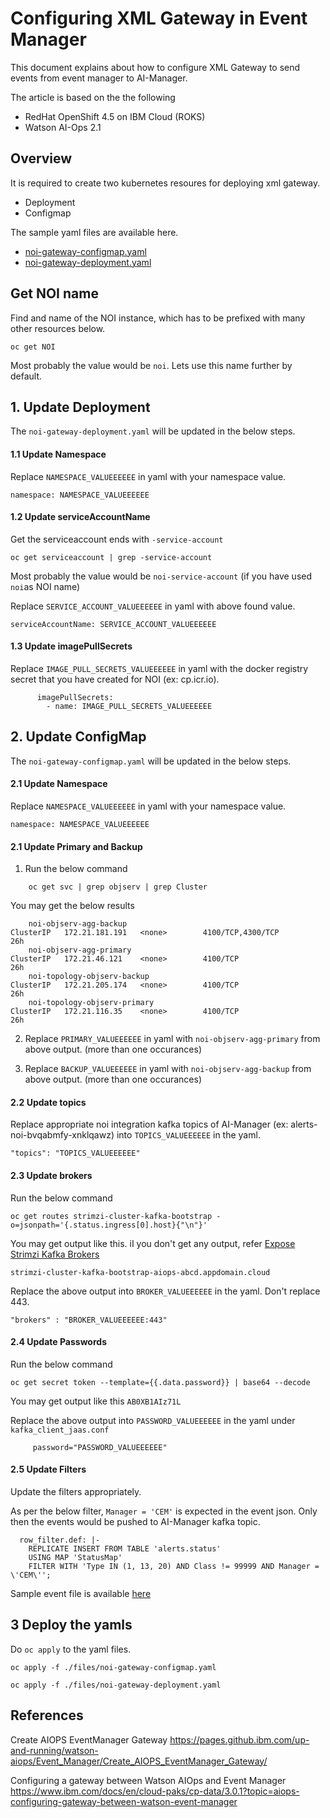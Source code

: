 # Configuring XML Gateway in Event Manager

This document explains about how to configure XML Gateway to send events from event manager to AI-Manager.

The article is based on the the following

- RedHat OpenShift 4.5 on IBM Cloud (ROKS)
- Watson AI-Ops 2.1


## Overview

It is required to create two kubernetes resoures for deploying xml gateway.

- Deployment
- Configmap

The sample yaml files are available here.

- [noi-gateway-configmap.yaml](./files/noi-gateway-configmap.yaml)
- [noi-gateway-deployment.yaml](./files/noi-gateway-deployment.yaml)


## Get NOI name

Find and name of the NOI instance, which has to be prefixed with many other resources below.

```
oc get NOI
```

Most probably the value would be `noi`. Lets use this name further by default.

 
## 1. Update Deployment

The `noi-gateway-deployment.yaml` will be updated in the below steps.

#### 1.1 Update Namespace

Replace `NAMESPACE_VALUEEEEEE` in yaml with your namespace value. 

```
namespace: NAMESPACE_VALUEEEEEE
```


#### 1.2 Update serviceAccountName

Get the serviceaccount ends with `-service-account`

```
oc get serviceaccount | grep -service-account
```

Most probably the value would be `noi-service-account` (if you have used `noi`as NOI name)

Replace `SERVICE_ACCOUNT_VALUEEEEEE` in yaml with above found value. 

```
serviceAccountName: SERVICE_ACCOUNT_VALUEEEEEE
```

#### 1.3 Update imagePullSecrets

Replace `IMAGE_PULL_SECRETS_VALUEEEEEE` in yaml with the docker registry secret that you have created for NOI (ex: cp.icr.io).


```
      imagePullSecrets:
        - name: IMAGE_PULL_SECRETS_VALUEEEEEE
```

## 2. Update ConfigMap

The `noi-gateway-configmap.yaml` will be updated in the below steps.

#### 2.1 Update Namespace

Replace `NAMESPACE_VALUEEEEEE` in yaml with your namespace value. 

```
namespace: NAMESPACE_VALUEEEEEE
```

#### 2.1 Update Primary and Backup


1. Run the below command 

```
    oc get svc | grep objserv | grep Cluster
```

You may get the below results

```
    noi-objserv-agg-backup                                           ClusterIP   172.21.181.191   <none>        4100/TCP,4300/TCP                                       26h
    noi-objserv-agg-primary                                          ClusterIP   172.21.46.121    <none>        4100/TCP                                                26h
    noi-topology-objserv-backup                                      ClusterIP   172.21.205.174   <none>        4100/TCP                                                26h
    noi-topology-objserv-primary                                     ClusterIP   172.21.116.35    <none>        4100/TCP                                                26h
```
  
2. Replace `PRIMARY_VALUEEEEEE` in yaml with `noi-objserv-agg-primary` from above output. (more than one occurances)

3. Replace `BACKUP_VALUEEEEEE` in yaml with `noi-objserv-agg-backup` from above output. (more than one occurances)


#### 2.2 Update topics

Replace appropriate noi integration kafka topics of AI-Manager (ex: alerts-noi-bvqabmfy-xnklqawz) into `TOPICS_VALUEEEEEE` in the yaml.

```
"topics": "TOPICS_VALUEEEEEE"
```

#### 2.3 Update brokers

Run the below command

```
oc get routes strimzi-cluster-kafka-bootstrap -o=jsonpath='{.status.ingress[0].host}{"\n"}'
```

You may get output like this. iI you don't get any output, refer [Expose Strimzi Kafka Brokers](../420-accessing-kafka-topics)


```
strimzi-cluster-kafka-bootstrap-aiops-abcd.appdomain.cloud
```

Replace the above output into `BROKER_VALUEEEEEE` in the yaml. Don't replace 443.

```
"brokers" : "BROKER_VALUEEEEEE:443"
```

#### 2.4 Update Passwords

Run the below command

```
oc get secret token --template={{.data.password}} | base64 --decode
```

You may get output like this `AB0XB1AIz71L`

Replace the above output into `PASSWORD_VALUEEEEEE` in the yaml under `kafka_client_jaas.conf`

```
     password="PASSWORD_VALUEEEEEE"
```


#### 2.5 Update Filters

Update the filters appropriately. 

As per the below filter, `Manager = 'CEM'` is expected in the event json. Only then the events would be pushed to AI-Manager kafka topic.

```
  row_filter.def: |-
    REPLICATE INSERT FROM TABLE 'alerts.status'
    USING MAP 'StatusMap'
    FILTER WITH 'Type IN (1, 13, 20) AND Class != 99999 AND Manager = \'CEM\'';
```

Sample event file is available [here](./files/ratings_pod_down.json)


## 3 Deploy the yamls

Do `oc apply` to the yaml files.

```
oc apply -f ./files/noi-gateway-configmap.yaml

oc apply -f ./files/noi-gateway-deployment.yaml
```


## References

Create AIOPS EventManager Gateway
https://pages.github.ibm.com/up-and-running/watson-aiops/Event_Manager/Create_AIOPS_EventManager_Gateway/

Configuring a gateway between Watson AIOps and Event Manager
https://www.ibm.com/docs/en/cloud-paks/cp-data/3.0.1?topic=aiops-configuring-gateway-between-watson-event-manager